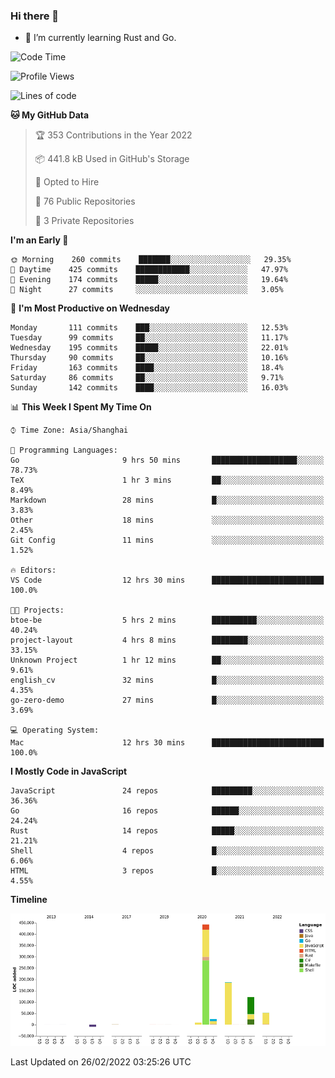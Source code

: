 ### Hi there 👋

- 🌱 I’m currently learning Rust and Go.

<!--START_SECTION:waka-->
![Code Time](http://img.shields.io/badge/Code%20Time-260%20hrs%2019%20mins-blue)

![Profile Views](http://img.shields.io/badge/Profile%20Views-0-blue)

![Lines of code](https://img.shields.io/badge/From%20Hello%20World%20I%27ve%20Written-835%20Thousand%20lines%20of%20code-blue)

**🐱 My GitHub Data** 

> 🏆 353 Contributions in the Year 2022
 > 
> 📦 441.8 kB Used in GitHub's Storage 
 > 
> 💼 Opted to Hire
 > 
> 📜 76 Public Repositories 
 > 
> 🔑 3 Private Repositories  
 > 
**I'm an Early 🐤** 

```text
🌞 Morning    260 commits    ███████░░░░░░░░░░░░░░░░░░   29.35% 
🌆 Daytime    425 commits    ████████████░░░░░░░░░░░░░   47.97% 
🌃 Evening    174 commits    █████░░░░░░░░░░░░░░░░░░░░   19.64% 
🌙 Night      27 commits     ░░░░░░░░░░░░░░░░░░░░░░░░░   3.05%

```
📅 **I'm Most Productive on Wednesday** 

```text
Monday       111 commits    ███░░░░░░░░░░░░░░░░░░░░░░   12.53% 
Tuesday      99 commits     ██░░░░░░░░░░░░░░░░░░░░░░░   11.17% 
Wednesday    195 commits    █████░░░░░░░░░░░░░░░░░░░░   22.01% 
Thursday     90 commits     ██░░░░░░░░░░░░░░░░░░░░░░░   10.16% 
Friday       163 commits    ████░░░░░░░░░░░░░░░░░░░░░   18.4% 
Saturday     86 commits     ██░░░░░░░░░░░░░░░░░░░░░░░   9.71% 
Sunday       142 commits    ████░░░░░░░░░░░░░░░░░░░░░   16.03%

```


📊 **This Week I Spent My Time On** 

```text
⌚︎ Time Zone: Asia/Shanghai

💬 Programming Languages: 
Go                       9 hrs 50 mins       ███████████████████░░░░░░   78.73% 
TeX                      1 hr 3 mins         ██░░░░░░░░░░░░░░░░░░░░░░░   8.49% 
Markdown                 28 mins             █░░░░░░░░░░░░░░░░░░░░░░░░   3.83% 
Other                    18 mins             ░░░░░░░░░░░░░░░░░░░░░░░░░   2.45% 
Git Config               11 mins             ░░░░░░░░░░░░░░░░░░░░░░░░░   1.52%

🔥 Editors: 
VS Code                  12 hrs 30 mins      █████████████████████████   100.0%

🐱‍💻 Projects: 
btoe-be                  5 hrs 2 mins        ██████████░░░░░░░░░░░░░░░   40.24% 
project-layout           4 hrs 8 mins        ████████░░░░░░░░░░░░░░░░░   33.15% 
Unknown Project          1 hr 12 mins        ██░░░░░░░░░░░░░░░░░░░░░░░   9.61% 
english_cv               32 mins             █░░░░░░░░░░░░░░░░░░░░░░░░   4.35% 
go-zero-demo             27 mins             █░░░░░░░░░░░░░░░░░░░░░░░░   3.69%

💻 Operating System: 
Mac                      12 hrs 30 mins      █████████████████████████   100.0%

```

**I Mostly Code in JavaScript** 

```text
JavaScript               24 repos            █████████░░░░░░░░░░░░░░░░   36.36% 
Go                       16 repos            ██████░░░░░░░░░░░░░░░░░░░   24.24% 
Rust                     14 repos            █████░░░░░░░░░░░░░░░░░░░░   21.21% 
Shell                    4 repos             █░░░░░░░░░░░░░░░░░░░░░░░░   6.06% 
HTML                     3 repos             █░░░░░░░░░░░░░░░░░░░░░░░░   4.55%

```


**Timeline**

![Chart not found](https://raw.githubusercontent.com/elton/elton/main/charts/bar_graph.png) 


 Last Updated on 26/02/2022 03:25:26 UTC
<!--END_SECTION:waka-->

<!--
**elton/elton** is a ✨ _special_ ✨ repository because its `README.md` (this file) appears on your GitHub profile.

Here are some ideas to get you started:

- 🔭 I’m currently working on ...
- 🌱 I’m currently learning ...
- 👯 I’m looking to collaborate on ...
- 🤔 I’m looking for help with ...
- 💬 Ask me about ...
- 📫 How to reach me: ...
- 😄 Pronouns: ...
- ⚡ Fun fact: ...
-->
